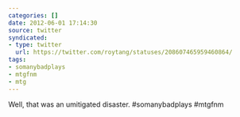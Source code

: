 ```yaml
---
categories: []
date: 2012-06-01 17:14:30
source: twitter
syndicated:
- type: twitter
  url: https://twitter.com/roytang/statuses/208607465959460864/
tags:
- somanybadplays
- mtgfnm
- mtg
---
```


Well, that was an umitigated disaster. #somanybadplays #mtgfnm